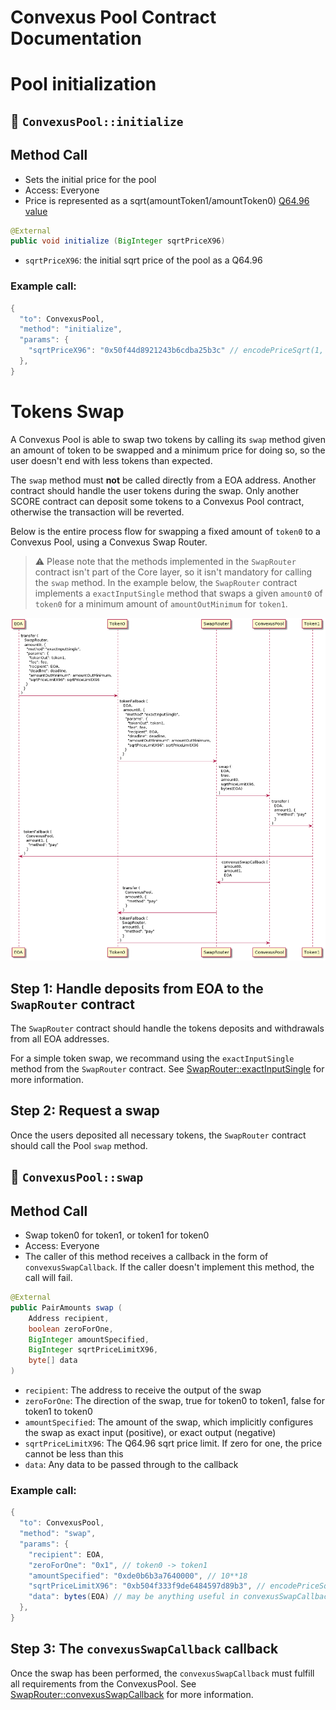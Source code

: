 # Convexus Pool Contract Documentation

# **Pool initialization**


## 📜 `ConvexusPool::initialize`


## Method Call

- Sets the initial price for the pool
- Access: Everyone
- Price is represented as a sqrt(amountToken1/amountToken0) [Q64.96 value](/Convexus-Commons/Librairies/docs/README.md#how-to-encode-a-q6496-price)

```java
@External
public void initialize (BigInteger sqrtPriceX96)
```

- `sqrtPriceX96`: the initial sqrt price of the pool as a Q64.96

### Example call:

```java
{
  "to": ConvexusPool,
  "method": "initialize",
  "params": {
    "sqrtPriceX96": "0x50f44d8921243b6cdba25b3c" // encodePriceSqrt(1, 10)
  },
}
```

# **Tokens Swap**

A Convexus Pool is able to swap two tokens by calling its `swap` method given an amount of token to be swapped and a minimum price for doing so, so the user doesn't end with less tokens than expected.

The `swap` method must **not** be called directly from a EOA address. Another contract should handle the user tokens during the swap. Only another SCORE contract can deposit some tokens to a Convexus Pool contract, otherwise the transaction will be reverted.

Below is the entire process flow for swapping a fixed amount of `token0` to a Convexus Pool, using a Convexus Swap Router.

> ⚠️ Please note that the methods implemented in the `SwapRouter` contract isn't part of the Core layer, so it isn't mandatory for calling the `swap` method. In the example below, the `SwapRouter` contract implements a `exactInputSingle` method that swaps a given `amount0` of `token0` for a minimum amount of `amountOutMinimum` for `token1`.

![uml/swap-tokens.png](uml/swap-tokens.png)

## **Step 1: Handle deposits from EOA to the `SwapRouter` contract**

The `SwapRouter` contract should handle the tokens deposits and withdrawals from all EOA addresses. 

For a simple token swap, we recommand using the `exactInputSingle` method from the `SwapRouter` contract.  See [SwapRouter::exactInputSingle](/Convexus-Periphery/Contracts/SwapRouter/docs/README.md#swaprouterexactinputsingle) for more information.

## **Step 2: Request a swap**

Once the users deposited all necessary tokens, the `SwapRouter` contract should call the Pool `swap` method.

## 📜 `ConvexusPool::swap`

## Method Call

- Swap token0 for token1, or token1 for token0
- Access: Everyone
- The caller of this method receives a callback in the form of `convexusSwapCallback`. If the caller doesn't implement this method, the call will fail.

```java
@External
public PairAmounts swap (
    Address recipient,
    boolean zeroForOne,
    BigInteger amountSpecified,
    BigInteger sqrtPriceLimitX96,
    byte[] data
)
```

- `recipient`: The address to receive the output of the swap
- `zeroForOne`: The direction of the swap, true for token0 to token1, false for token1 to token0
- `amountSpecified`: The amount of the swap, which implicitly configures the swap as exact input (positive), or exact output (negative)
- `sqrtPriceLimitX96`: The Q64.96 sqrt price limit. If zero for one, the price cannot be less than this
- `data`: Any data to be passed through to the callback

### Example call:

```java
{
  "to": ConvexusPool,
  "method": "swap",
  "params": {
    "recipient": EOA,
    "zeroForOne": "0x1", // token0 -> token1
    "amountSpecified": "0xde0b6b3a7640000", // 10**18
    "sqrtPriceLimitX96": "0xb504f333f9de6484597d89b3", // encodePriceSqrt(1, 2)
    "data": bytes(EOA) // may be anything useful in convexusSwapCallback
  },
}
```

## **Step 3: The `convexusSwapCallback` callback**

Once the swap has been performed, the `convexusSwapCallback` must fulfill all requirements from the ConvexusPool. See [SwapRouter::convexusSwapCallback](/Convexus-Periphery/Contracts/SwapRouter/docs/README.md#swaprouterconvexusswapcallback) for more information.